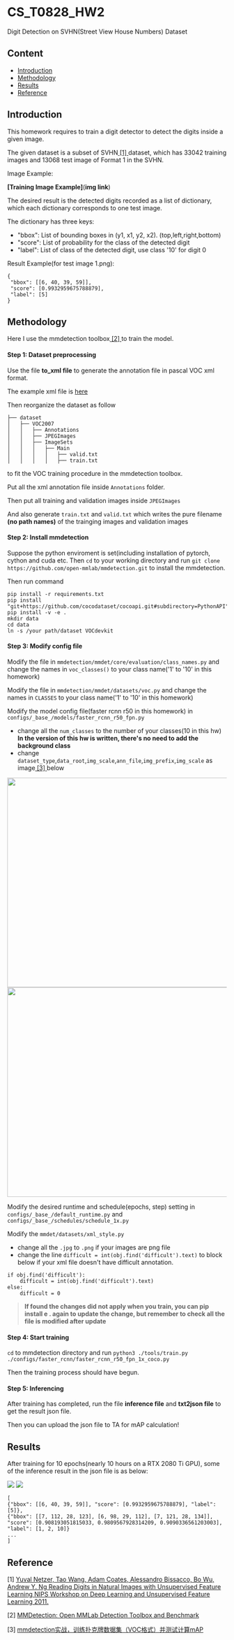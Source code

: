 # CS_T0828_HW2

Digit Detection on SVHN(Street View House Numbers) Dataset

## Content

- [Introduction](#introduction)
- [Methodology](#methodology)
- [Results](#results)
- [Reference](#reference)

## Introduction

This homework requires to train a digit detector to detect the digits inside a given image.

The given dataset is a subset of SVHN<a href="#[1]"> [1] </a>dataset, which has 33042 training images and 13068 test image of Format 1 in the SVHN.

Image Example:

**[Training Image Example]**(**img link**)

The desired result is the detected digits recorded as a list of dictionary, which each dictionary corresponds to one test image.

The dictionary has three keys:
- "bbox": List of bounding boxes in (y1, x1, y2, x2). (top,left,right,bottom)
- "score": List of probability for the class of the detected digit
- "label": List of class of the detected digit, use class '10' for digit 0

Result Example(for test image 1.png):

```
{
 "bbox": [[6, 40, 39, 59]],
 "score": [0.9932959675788879],
 "label": [5]
}
```

## Methodology

Here I use the mmdetection toolbox<a href="#[2]"> [2] </a> to train the model.

#### Step 1: Dataset preprocessing

Use the file **to_xml file** to generate the annotation file in pascal VOC xml format.

The example xml file is [here]()

Then reorganize the dataset as follow
```
├── dataset
│   ├── VOC2007
│   │   ├── Annotations
│   │   ├── JPEGImages
│   │   ├── ImageSets
│   │   │   ├── Main
│   │   │   │   ├── valid.txt
│   │   │   │   ├── train.txt
```
to fit the VOC training procedure in the mmdetection toolbox.

Put all the xml annotation file inside `Annotations` folder.

Then put all training and validation images inside `JPEGImages`

And also generate `train.txt` and `valid.txt` which writes the pure filename **(no path names)** of the trainging images and validation images

#### Step 2: Install mmdetection

Suppose the python enviroment is set(including installation of pytorch, cython and cuda etc. Then `cd` to your working directory and run `git clone https://github.com/open-mmlab/mmdetection.git` to install the mmdetection.

Then run command
```
pip install -r requirements.txt
pip install "git+https://github.com/cocodataset/cocoapi.git#subdirectory=PythonAPI"
pip install -v -e .
mkdir data
cd data
ln -s /your path/dataset VOCdevkit
```

#### Step 3: Modify config file

Modify the file in `mmdetection/mmdet/core/evaluation/class_names.py` and change the names in `voc_classes()` to your class name('1' to '10' in this homework)

Modify the file in `mmdetection/mmdet/datasets/voc.py` and change the names in `CLASSES` to your class name('1' to '10' in this homework)

Modify the model config file(faster rcnn r50 in this homework) in `configs/_base_/models/faster_rcnn_r50_fpn.py`
- change all the `num_classes` to the number of your classes(10 in this hw) **In the version of this hw is written, there's no need to add the background class**
- change `dataset_type`,`data_root`,`img_scale`,`ann_file`,`img_prefix`,`img_scale` as image<a href="#[3]"> [3] </a> below
<img src="https://img-blog.csdnimg.cn/20200212112033538.png?x-oss-process=image/watermark,type_ZmFuZ3poZW5naGVpdGk,shadow_10,text_aHR0cHM6Ly9ibG9nLmNzZG4ubmV0L2xhaXppX2xhaXpp,size_16,color_FFFFFF,t_70" width="576" height="480">
<img src="https://img-blog.csdnimg.cn/20200212112302685.png?x-oss-process=image/watermark,type_ZmFuZ3poZW5naGVpdGk,shadow_10,text_aHR0cHM6Ly9ibG9nLmNzZG4ubmV0L2xhaXppX2xhaXpp,size_16,color_FFFFFF,t_70" width="576" height="480">

Modify the desired runtime and schedule(epochs, step) setting in `configs/_base_/default_runtime.py` and `configs/_base_/schedules/schedule_1x.py`

Modify the `mmdet/datasets/xml_style.py`
- change all the `.jpg` to `.png` if your images are png file
- change the line `difficult = int(obj.find('difficult').text)` to block below if your xml file doesn't have difficult annotation.
```
if obj.find('difficult'):
    difficult = int(obj.find('difficult').text)
else:
    difficult = 0
```

> **If found the changes did not apply when you train, you can pip install e . again to update the change, but remember to check all the file is modified after update**

#### Step 4: Start training
`cd` to mmdetection directory and run `python3 ./tools/train.py ./configs/faster_rcnn/faster_rcnn_r50_fpn_1x_coco.py`

Then the training process should have begun.
#### Step 5: Inferencing
After training has completed, run the file **inference file** and **txt2json file** to get the result json file.

Then you can upload the json file to TA for mAP calculation!

## Results 
After training for 10 epochs(nearly 10 hours on a RTX 2080 Ti GPU), some of the inference result in the json file is as below:

<img src="https://raw.githubusercontent.com/PinJui/CS_T0828_HW2/main/assets/1.png">
<img src="https://raw.githubusercontent.com/PinJui/CS_T0828_HW2/main/assets/2.png">

```
[
{"bbox": [[6, 40, 39, 59]], "score": [0.9932959675788879], "label": [5]},
{"bbox": [[7, 112, 28, 123], [6, 98, 29, 112], [7, 121, 28, 134]], "score": [0.908193051815033, 0.9809567928314209, 0.9090336561203003], "label": [1, 2, 10]}
...
]
```

## Reference
<a name="[1]"> [1] [Yuval Netzer, Tao Wang, Adam Coates, Alessandro Bissacco, Bo Wu, Andrew Y. Ng Reading Digits in Natural Images with Unsupervised Feature Learning NIPS Workshop on Deep Learning and Unsupervised Feature Learning 2011.](http://ufldl.stanford.edu/housenumbers/) </a>

<a name="[2]"> [2] [MMDetection: Open MMLab Detection Toolbox and Benchmark](https://github.com/open-mmlab/mmdetection.git) </a>

<a name="[3]"> [3] [mmdetection实战，训练扑克牌数据集（VOC格式）并测试计算mAP](https://blog.csdn.net/laizi_laizi/article/details/104256781) </a>
